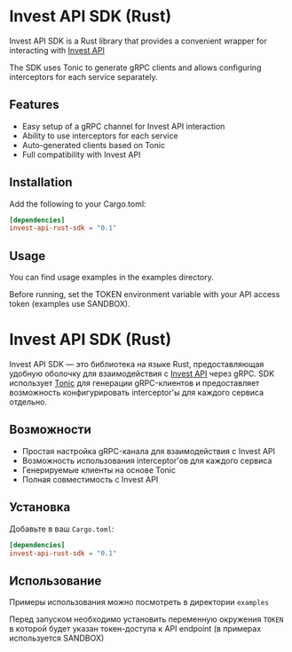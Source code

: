 # Invest API SDK (Rust)
Invest API SDK is a Rust library that provides a convenient wrapper for interacting with [Invest API](https://russianinvestments.github.io/investAPI/)

The SDK uses Tonic to generate gRPC clients and allows configuring interceptors for each service separately.

## Features

- Easy setup of a gRPC channel for Invest API interaction
- Ability to use interceptors for each service
- Auto-generated clients based on Tonic
- Full compatibility with Invest API

## Installation

Add the following to your Cargo.toml:

```toml
[dependencies]
invest-api-rust-sdk = "0.1"

```

## Usage

You can find usage examples in the examples directory.

Before running, set the TOKEN environment variable with your API access token (examples use SANDBOX).


# Invest API SDK (Rust)

Invest API SDK — это библиотека на языке Rust, предоставляющая удобную оболочку для взаимодействия с [Invest API](https://russianinvestments.github.io/investAPI/) через gRPC. SDK использует [Tonic](https://github.com/hyperium/tonic) для генерации gRPC-клиентов и предоставляет возможность конфигурировать interceptor'ы для каждого сервиса отдельно.

## Возможности

- Простая настройка gRPC-канала для взаимодействия с Invest API
- Возможность использования interceptor'ов для каждого сервиса
- Генерируемые клиенты на основе Tonic
- Полная совместимость с Invest API

## Установка

Добавьте в ваш `Cargo.toml`:

```toml
[dependencies]
invest-api-rust-sdk = "0.1"
```

## Использование

Примеры использования можно посмотреть в директории `examples`

Перед запуском необходимо установить переменную окружения `TOKEN` в которой будет указан токен-доступа к API endpoint (в примерах используется SANDBOX)



